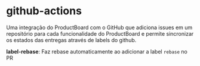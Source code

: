 # github-actions
Uma integração do ProductBoard com o GitHub que adiciona issues
em um repositório para cada funcionalidade do ProductBoard e permite
sincronizar os estados das entregas através de labels do github.

**label-rebase**: Faz rebase automaticamente ao adicionar a label `rebase` no PR
